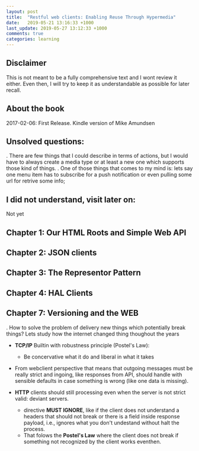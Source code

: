 ```yaml
---
layout: post
title:  "Restful web clients: Enabling Reuse Through Hypermedia"
date:   2019-05-21 13:16:33 +1000
last_update: 2019-05-27 13:12:33 +1000
comments: true
categories: learning
---
```


## Disclaimer

This is not meant to be a fully comprehensive text and I wont review it either.
Even then, I will try to keep it as understandable as possible for later recall.

## About the book

2017-02-06: First Release. Kindle version of Mike Amundsen

## Unsolved questions:

. There are few things that I could describe in terms of actions, but I would
have to always create a media type or at least a new one which supports those
kind of things.
  . One of those things that comes to my mind is: lets say one menu item has to
  subscribe for a push notification or even pulling some url for retrive some
  info;


## I did not understand, visit later on:

Not yet

## Chapter 1: Our HTML Roots and Simple Web API

## Chapter 2: JSON clients

## Chapter 3: The Representor Pattern

## Chapter 4: HAL Clients

## Chapter 7: Versioning and the WEB

. How to solve the problem of delivery new things which potentially break
things?  Lets study how the internet changed thing thoughout the years

* **TCP/IP** Builtin with robustness principle (Postel's Law):
  - Be concervative what it do and liberal in what it takes
* From webclient perspective that means that outgoing messages must be really
  strict and ingoing, like responses from API, should handle with sensible
  defaults in case something is wrong (like one data is missing).

* **HTTP** clients should still processing even when the server is not strict
  valid: deviant servers.
  * directive **MUST IGNORE**, like if the client does not understand a headers
    that should not break or there is a field inside response payload, i.e.,
    ignores what you don't undestand without halt the process.
  * That folows the **Postel's Law** where the client does not break if
    something not recognized by the client works eventhen.
